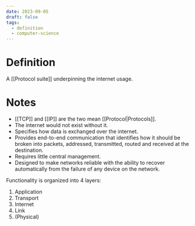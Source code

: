 ```yaml
---
date: 2023-09-05
draft: false
tags:
  - definition
  - computer-science
---
```

# Definition

A [[Protocol suite]] underpinning the internet usage.

# Notes

- [[TCP]] and [[IP]] are the two mean [[Protocol|Protocols]].
- The internet would not exist without it.
- Specifies how data is exchanged over the internet.
- Provides end-to-end communication that identifies how it should be broken into packets, addressed, transmitted, routed and received at the destination.
- Requires little central management.
- Designed to make networks reliable with the ability to recover automatically from the failure of any device on the network.

Functionality is organized into 4 layers:
1. Application
2. Transport
3. Internet
4. Link
5. (Physical)